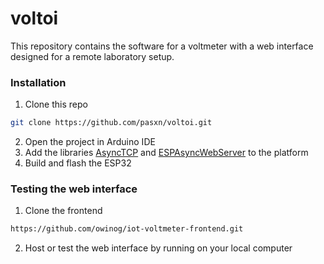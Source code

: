 # voltoi

This repository contains the software for a voltmeter with a web interface designed for a remote laboratory setup.

### Installation
1. Clone this repo
```sh
git clone https://github.com/pasxn/voltoi.git
 ```
2. Open the project in Arduino IDE 
3. Add the libraries 
[AsyncTCP](https://github.com/me-no-dev/AsyncTCP) and
[ESPAsyncWebServer](https://github.com/me-no-dev/ESPAsyncWebServer) to the platform 
4. Build and flash the ESP32
### Testing the web interface
1. Clone the frontend
```sh
https://github.com/owinog/iot-voltmeter-frontend.git
```
2. Host or test the web interface by running on your local computer